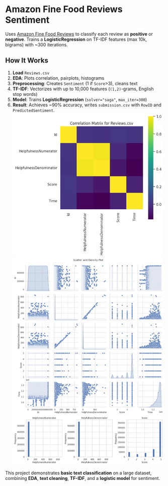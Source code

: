 # Amazon Fine Food Reviews Sentiment

Uses [Amazon Fine Food Reviews](https://www.kaggle.com/datasets/snap/amazon-fine-food-reviews/data) to classify each review as **positive** or **negative**. Trains a **LogisticRegression** on TF-IDF features (max 10k, bigrams) with ~300 iterations.

## How It Works
1. **Load** `Reviews.csv`  
2. **EDA**: Plots correlation, pairplots, histograms  
3. **Preprocessing**: Creates `Sentiment` (1 if `Score`>3), cleans text  
4. **TF-IDF**: Vectorizes with up to 10,000 features (`(1,2)`-grams, English stop words)  
5. **Model**: Trains **LogisticRegression** (`solver="saga"`, `max_iter=300`)  
6. **Result**: Achieves ~90% accuracy, writes `submission.csv` with `RowID` and `PredictedSentiment`.
![Plot](images/plot_1.png)
![Plot](images/plot_2.png)
![Plot](images/plot_3.png)

This project demonstrates **basic text classification** on a large dataset, combining **EDA**, **text cleaning**, **TF-IDF**, and a **logistic model** for sentiment. 
